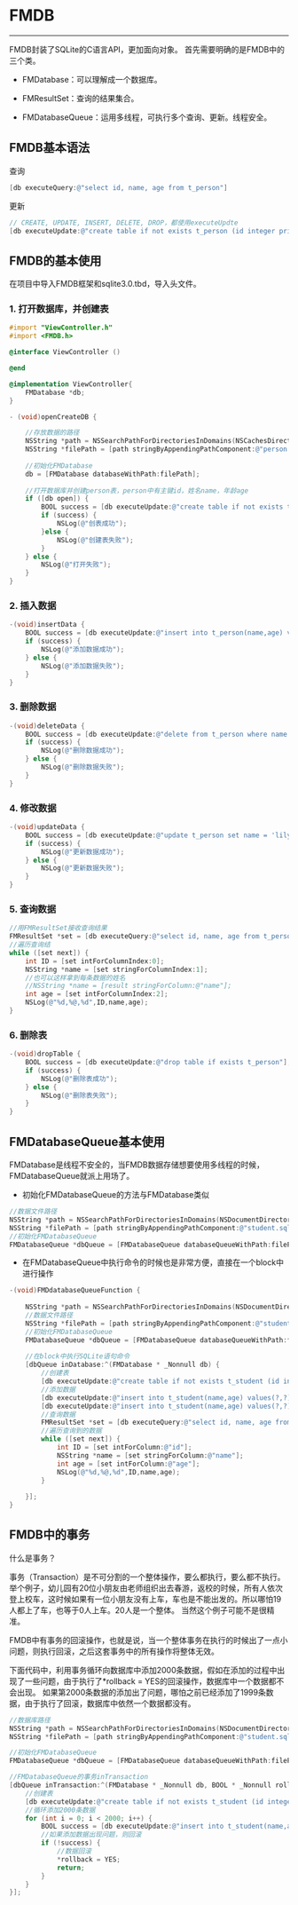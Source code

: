 # FMDB
---
FMDB封装了SQLite的C语言API，更加面向对象。
首先需要明确的是FMDB中的三个类。

- FMDatabase：可以理解成一个数据库。

- FMResultSet：查询的结果集合。

- FMDatabaseQueue：运用多线程，可执行多个查询、更新。线程安全。

## FMDB基本语法
查询
```objectivec
[db executeQuery:@"select id, name, age from t_person"]
```
更新
```objectivec
// CREATE, UPDATE, INSERT, DELETE, DROP，都使用executeUpdte
[db executeUpdate:@"create table if not exists t_person (id integer primary key autoincrement, name text, age integer)"]
```
## FMDB的基本使用
在项目中导入FMDB框架和sqlite3.0.tbd，导入头文件。

### 1. 打开数据库，并创建表

```objectivec
#import "ViewController.h"
#import <FMDB.h>

@interface ViewController ()

@end

@implementation ViewController{
    FMDatabase *db;
}

- (void)openCreateDB {

    //存放数据的路径
    NSString *path = NSSearchPathForDirectoriesInDomains(NSCachesDirectory, NSUserDomainMask, YES).firstObject;
    NSString *filePath = [path stringByAppendingPathComponent:@"person.sqlite"];
    
    //初始化FMDatabase
    db = [FMDatabase databaseWithPath:filePath];
    
    //打开数据库并创建person表，person中有主键id，姓名name，年龄age
    if ([db open]) {
        BOOL success = [db executeUpdate:@"create table if not exists t_person (id integer primary key autoincrement, name text, age integer)"];
        if (success) {
            NSLog(@"创表成功");
        }else {
            NSLog(@"创建表失败");
        }
    } else {
        NSLog(@"打开失败");
    }
}
```

### 2. 插入数据

```objectivec
-(void)insertData {
    BOOL success = [db executeUpdate:@"insert into t_person(name,age) values(?,?)",@"jack",@17];
    if (success) {
        NSLog(@"添加数据成功");
    } else {
        NSLog(@"添加数据失败");
    }
}
```
### 3. 删除数据

```objectivec
-(void)deleteData {
    BOOL success = [db executeUpdate:@"delete from t_person where name = 'lily'"];
    if (success) {
        NSLog(@"删除数据成功");
    } else {
        NSLog(@"删除数据失败");
    }
}
```
### 4. 修改数据
```objectivec
-(void)updateData {
    BOOL success = [db executeUpdate:@"update t_person set name = 'lily' where age = 17"];
    if (success) {
        NSLog(@"更新数据成功");
    } else {
        NSLog(@"更新数据失败");
    }
}
```
### 5. 查询数据

```objectivec
//用FMResultSet接收查询结果
FMResultSet *set = [db executeQuery:@"select id, name, age from t_person"];
//遍历查询结
while ([set next]) {
    int ID = [set intForColumnIndex:0];
    NSString *name = [set stringForColumnIndex:1];
    //也可以这样拿到每条数据的姓名
    //NSString *name = [result stringForColumn:@"name"];
    int age = [set intForColumnIndex:2];
    NSLog(@"%d,%@,%d",ID,name,age);
}
```
### 6. 删除表
```objectivec
-(void)dropTable {
    BOOL success = [db executeUpdate:@"drop table if exists t_person"];
    if (success) {
        NSLog(@"删除表成功");
    } else {
        NSLog(@"删除表失败");
    }
}
```
## FMDatabaseQueue基本使用
FMDatabase是线程不安全的，当FMDB数据存储想要使用多线程的时候，FMDatabaseQueue就派上用场了。

- 初始化FMDatabaseQueue的方法与FMDatabase类似
```objectivec
//数据文件路径
NSString *path = NSSearchPathForDirectoriesInDomains(NSDocumentDirectory, NSUserDomainMask, YES).firstObject;
NSString *filePath = [path stringByAppendingPathComponent:@"student.sqlite"];
//初始化FMDatabaseQueue
FMDatabaseQueue *dbQueue = [FMDatabaseQueue databaseQueueWithPath:filePath];
```

- 在FMDatabaseQueue中执行命令的时候也是非常方便，直接在一个block中进行操作
```objectivec
-(void)FMDdatabaseQueueFunction {
    
    NSString *path = NSSearchPathForDirectoriesInDomains(NSDocumentDirectory, NSUserDomainMask, YES).firstObject;
    //数据文件路径
    NSString *filePath = [path stringByAppendingPathComponent:@"student.sqlite"];
    //初始化FMDatabaseQueue
    FMDatabaseQueue *dbQueue = [FMDatabaseQueue databaseQueueWithPath:filePath];
    
    //在block中执行SQLite语句命令
    [dbQueue inDatabase:^(FMDatabase * _Nonnull db) {
        //创建表
        [db executeUpdate:@"create table if not exists t_student (id integer primary key autoincrement, name text, age integer)"];
        //添加数据
        [db executeUpdate:@"insert into t_student(name,age) values(?,?)",@"jack",@17];
        [db executeUpdate:@"insert into t_student(name,age) values(?,?)",@"lily",@16];
        //查询数据
        FMResultSet *set = [db executeQuery:@"select id, name, age from t_student"];
        //遍历查询到的数据
        while ([set next]) {
            int ID = [set intForColumn:@"id"];
            NSString *name = [set stringForColumn:@"name"];
            int age = [set intForColumn:@"age"];
            NSLog(@"%d,%@,%d",ID,name,age);
        }
        
    }];
}
```

## FMDB中的事务
什么是事务？

事务（Transaction）是不可分割的一个整体操作，要么都执行，要么都不执行。
举个例子，幼儿园有20位小朋友由老师组织出去春游，返校的时候，所有人依次登上校车，这时候如果有一位小朋友没有上车，车也是不能出发的。所以哪怕19人都上了车，也等于0人上车。20人是一个整体。
当然这个例子可能不是很精准。

FMDB中有事务的回滚操作，也就是说，当一个整体事务在执行的时候出了一点小问题，则执行回滚，之后这套事务中的所有操作将整体无效。

下面代码中，利用事务循环向数据库中添加2000条数据，假如在添加的过程中出现了一些问题，由于执行了*rollback = YES的回滚操作，数据库中一个数据都不会出现。
如果第2000条数据的添加出了问题，哪怕之前已经添加了1999条数据，由于执行了回滚，数据库中依然一个数据都没有。
```objectivec
//数据库路径
NSString *path = NSSearchPathForDirectoriesInDomains(NSDocumentDirectory, NSUserDomainMask, YES).firstObject;
NSString *filePath = [path stringByAppendingPathComponent:@"student.sqlite"];

//初始化FMDatabaseQueue
FMDatabaseQueue *dbQueue = [FMDatabaseQueue databaseQueueWithPath:filePath];

//FMDatabaseQueue的事务inTransaction
[dbQueue inTransaction:^(FMDatabase * _Nonnull db, BOOL * _Nonnull rollback) {
    //创建表
    [db executeUpdate:@"create table if not exists t_student (id integer primary key autoincrement, name text, age integer)"];
    //循环添加2000条数据
    for (int i = 0; i < 2000; i++) {
        BOOL success = [db executeUpdate:@"insert into t_student(name,age) values(?,?)",@"jack",@(i)];
        //如果添加数据出现问题，则回滚
        if (!success) {
            //数据回滚
            *rollback = YES;
            return;
        }
    }
}];
```